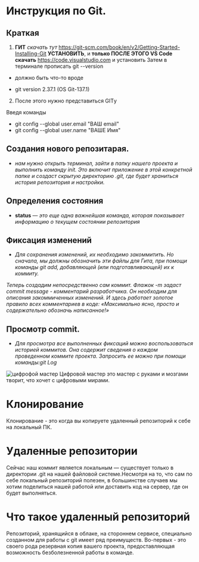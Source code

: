 # Инструкция по Git.
## Краткая 

1. **ГИТ** *скачать тут* https://git-scm.com/book/en/v2/Getting-Started-Installing-Git
**УСТАНОВИТЬ**, и **только ПОСЛЕ ЭТОГО
VS Code скачать** https://code.visualstudio.com и установить
Затем в терминале прописать
git --version

* должно быть что-то вроде

* git version 2.37.1 (OS Git-137.1)

2. После этого нужно представиться GITу

Введя команды

* git config --global user.email "ВАШ email"
* git config --global user.name "ВАШЕ Имя"

## Создания нового репозитарая.

* *нам нужно открыть терминал, зайти в папку нашего проекта и выполнить команду init. Это включит приложение в этой конкретной папке и создаст скрытую директорию .git, где будет храниться история репозитория и настройки.*

## Определения состояния
* **status** — *это еще одна важнейшая команда, которая показывает информацию о текущем состоянии репозитория*

## Фиксация изменений
* *Для сохранения изменений, их необходимо закоммитить. Но сначала, мы должны обозначить эти файлы для Гита, при помощи команды git add, добавляющей (или подготавливающей) их к коммиту.*

*Теперь создадим непосредственно сам коммит. Флажок -m задаст commit message - комментарий разработчика. Он необходим для описания закоммиченных изменений. И здесь работает золотое правило всех комментариев в коде: «Максимально ясно, просто и содержательно обозначь написанное!»*


## Просмотр commit.

* *Для просмотра все выполненных фиксаций можно воспользоваться историей коммитов. Она содержит сведения о каждом проведенном коммите проекта. Запросить ее можно при помощи команды:git Log*

![цифрофой мастер](https://pallasovkasht.ru/wp-content/uploads/2020/04/XXXL-1024x682.jpg)
Цифровой мастер это мастер  с руками и мозгами творит, что хочет с цифровыми мирами.

# Клонирование
Клонирование - это когда вы копируете удаленный репозиторий к себе на локальный ПК.

# Удаленные репозитории
Сейчас наш коммит является локальным — существует только в директории .git на нашей файловой системе.Несмотря на то, что сам по себе локальный репозиторий полезен, в большинстве случаев мы хотим поделиться нашей работой или доставить код на сервер, где он будет выполняться.
# Что такое удаленный репозиторий
Репозиторий, хранящийся в облаке, на стороннем сервисе, специально созданном для работы с git имеет ряд преимуществ.
Во-первых - это своего рода резервная копия вашего проекта, предоставляющая возможность безболезненной работы в команде. 


